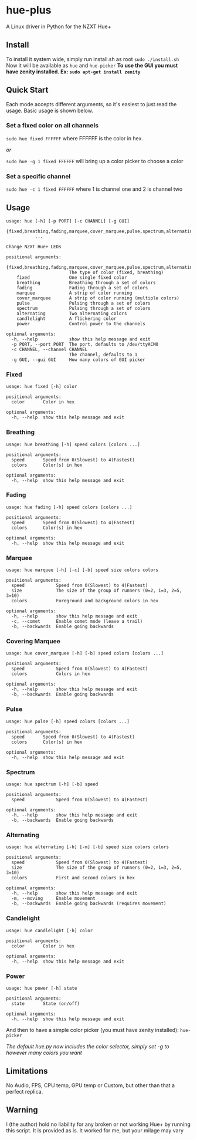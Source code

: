 # hue-plus
A Linux driver in Python for the NZXT Hue+
## Install
To install it system wide, simply run install.sh as root `sudo ./install.sh`
Now it will be available as `hue` and `hue-picker`
**To use the GUI you must have zenity installed. Ex: `sudo apt-get install zenity`**
## Quick Start
Each mode accepts different arguments, so it's easiest to just read the usage.
Basic usage is shown below.
### Set a fixed color on all channels
`sudo hue fixed FFFFFF` where FFFFFF is the color in hex.

*or*

`sudo hue -g 1 fixed FFFFFF` will bring up a color picker to choose a color
### Set a specific channel
`sudo hue -c 1 fixed FFFFFF` where 1 is channel one and 2 is channel two
## Usage
```
usage: hue [-h] [-p PORT] [-c CHANNEL] [-g GUI]
           {fixed,breathing,fading,marquee,cover_marquee,pulse,spectrum,alternating,candlelight,power}
           ...

Change NZXT Hue+ LEDs

positional arguments:
  {fixed,breathing,fading,marquee,cover_marquee,pulse,spectrum,alternating,candlelight,power}
                        The type of color (fixed, breathing)
    fixed               One single fixed color
    breathing           Breathing through a set of colors
    fading              Fading through a set of colors
    marquee             A strip of color running
    cover_marquee       A strip of color running (multiple colors)
    pulse               Pulsing through a set of colors
    spectrum            Pulsing through a set of colors
    alternating         Two alternating colors
    candlelight         A flickering color
    power               Control power to the channels

optional arguments:
  -h, --help            show this help message and exit
  -p PORT, --port PORT  The port, defaults to /dev/ttyACM0
  -c CHANNEL, --channel CHANNEL
                        The channel, defaults to 1
  -g GUI, --gui GUI     How many colors of GUI picker
```
### Fixed
```
usage: hue fixed [-h] color

positional arguments:
  color       Color in hex

optional arguments:
  -h, --help  show this help message and exit
```
### Breathing
```
usage: hue breathing [-h] speed colors [colors ...]

positional arguments:
  speed       Speed from 0(Slowest) to 4(Fastest)
  colors      Color(s) in hex

optional arguments:
  -h, --help  show this help message and exit
```
### Fading
```
usage: hue fading [-h] speed colors [colors ...]

positional arguments:
  speed       Speed from 0(Slowest) to 4(Fastest)
  colors      Color(s) in hex

optional arguments:
  -h, --help  show this help message and exit
```
### Marquee
```
usage: hue marquee [-h] [-c] [-b] speed size colors colors

positional arguments:
  speed            Speed from 0(Slowest) to 4(Fastest)
  size             The size of the group of runners (0=2, 1=3, 2=5, 3=10)
  colors           Foreground and background colors in hex

optional arguments:
  -h, --help       show this help message and exit
  -c, --comet      Enable comet mode (leave a trail)
  -b, --backwards  Enable going backwards
```
### Covering Marquee
```
usage: hue cover_marquee [-h] [-b] speed colors [colors ...]

positional arguments:
  speed            Speed from 0(Slowest) to 4(Fastest)
  colors           Colors in hex

optional arguments:
  -h, --help       show this help message and exit
  -b, --backwards  Enable going backwards
```
### Pulse
```
usage: hue pulse [-h] speed colors [colors ...]

positional arguments:
  speed       Speed from 0(Slowest) to 4(Fastest)
  colors      Color(s) in hex

optional arguments:
  -h, --help  show this help message and exit
```
### Spectrum
```
usage: hue spectrum [-h] [-b] speed

positional arguments:
  speed            Speed from 0(Slowest) to 4(Fastest)

optional arguments:
  -h, --help       show this help message and exit
  -b, --backwards  Enable going backwards
```
### Alternating
```
usage: hue alternating [-h] [-m] [-b] speed size colors colors

positional arguments:
  speed            Speed from 0(Slowest) to 4(Fastest)
  size             The size of the group of runners (0=2, 1=3, 2=5, 3=10)
  colors           First and second colors in hex

optional arguments:
  -h, --help       show this help message and exit
  -m, --moving     Enable movement
  -b, --backwards  Enable going backwards (requires movement)
```
### Candlelight
```
usage: hue candlelight [-h] color

positional arguments:
  color       Color in hex

optional arguments:
  -h, --help  show this help message and exit
```
### Power
```
usage: hue power [-h] state

positional arguments:
  state       State (on/off)

optional arguments:
  -h, --help  show this help message and exit
```


And then to have a simple color picker (you must have zenity installed):
`hue-picker`

*The default hue.py now includes the color selector, simply set -g to however many colors you want*
## Limitations
No Audio, FPS, CPU temp, GPU temp or Custom, but other than that a perfect replica.

## Warning
  I (the author) hold no liability for any broken or not working Hue+ by running this script. It is provided as is. It worked for me, but your milage may vary
